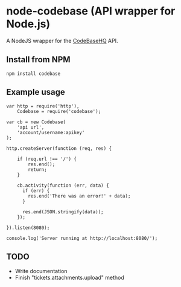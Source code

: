 # node-codebase (API wrapper for Node.js)

A NodeJS wrapper for the [CodeBaseHQ](http://www.codebasehq.com/) API. 

## Install from NPM
    npm install codebase

## Example usage

    var http = require('http'),
        Codebase = require('codebase');

    var cb = new Codebase(
        'api url',
        'account/username:apikey'
    );

    http.createServer(function (req, res) {
        
        if (req.url !== '/') {
            res.end();
            return;
        }

        cb.activity(function (err, data) {
          if (err) {
            res.end('There was an error!' + data);
          }
      
          res.end(JSON.stringify(data));
        });

    }).listen(8080);

    console.log('Server running at http://localhost:8080/');

## TODO

* Write documentation
* Finish "tickets.attachments.upload" method